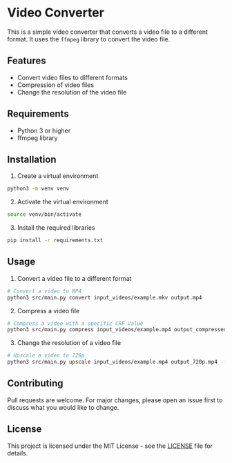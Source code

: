# Video Converter

This is a simple video converter that converts a video file to a different format. It uses the `ffmpeg` library to convert the video file.

## Features

- Convert video files to different formats
- Compression of video files
- Change the resolution of the video file

## Requirements

- Python 3 or higher
- ffmpeg library

## Installation

1. Create a virtual environment

```bash
python3 -m venv venv
```

2. Activate the virtual environment

```bash
source venv/bin/activate
```

3. Install the required libraries

```bash
pip install -r requirements.txt
```

## Usage

1. Convert a video file to a different format

```bash
# Convert a video to MP4
python3 src/main.py convert input_videos/example.mkv output.mp4
```

2. Compress a video file
```bash
# Compress a video with a specific CRF value
python3 src/main.py compress input_videos/example.mp4 output_compressed.mp4 --crf 24
```

3. Change the resolution of a video file
```bash
# Upscale a video to 720p
python3 src/main.py upscale input_videos/example.mp4 output_720p.mp4 --resolution 720p
```

## Contributing

Pull requests are welcome. For major changes, please open an issue first to discuss what you would like to change.

## License

This project is licensed under the MIT License - see the [LICENSE](LICENSE) file for details.
